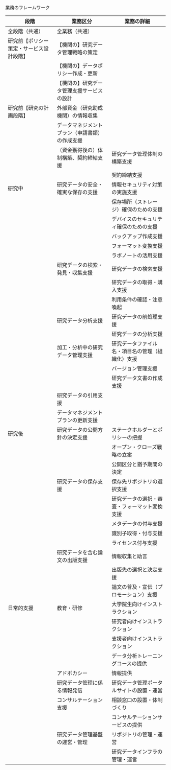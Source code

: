 業務のフレームワーク

|段階|業務区分|業務の詳細|
|-|-|-|
|全段階（共通）|全業務（共通）|　|
|研究前【ポリシー策定・サービス設計段階】|【機関の】研究データ管理戦略の策定||
||【機関の】データポリシー作成・更新||
||【機関の】研究データ管理支援サービスの設計||
|研究前【研究の計画段階】|外部資金（研究助成機関）の情報収集||
||データマネジメントプラン（申請書類）の作成支援||
||（資金獲得後の）体制構築、契約締結支援|研究データ管理体制の構築支援|
|||契約締結支援|
|研究中|研究データの安全・確実な保存の支援|情報セキュリティ対策の実施支援|
|||保存場所（ストレージ）確保のための支援|
|||デバイスのセキュリティ確保のための支援|
|||バックアップ作成支援|
|||フォーマット変換支援|
|||ラボノートの活用支援|
||研究データの検索・発見・収集支援|研究データの検索支援|
|||研究データの取得・購入支援|
|||利用条件の確認・注意喚起|
||研究データ分析支援|研究データの前処理支援|
|||研究データの分析支援|
||加工・分析中の研究データ管理支援|研究データファイル名・項目名の管理（組織化）支援|
|||バージョン管理支援|
|||研究データ文書の作成支援|
||研究データの引用支援|　|
||データマネジメントプランの更新支援|　|
|研究後|研究データの公開方針の決定支援|ステークホルダーとポリシーの把握|
|||オープン・クローズ戦略の立案|
|||公開区分と猶予期間の決定|
||研究データの保存支援|保存先リポジトリの選択支援|
|||研究データの選択・審査・フォーマット変換支援|
|||メタデータの付与支援|
|||識別子取得・付与支援|
|||ライセンス付与支援|
||研究データを含む論文の出版支援|情報収集と助言|
|||出版先の選択と決定支援|
|||論文の普及・宣伝（プロモーション）支援|
|日常的支援|教育・研修|大学院生向けインストラクション|
|||研究者向けインストラクション|
|||支援者向けインストラクション|
|||データ分析トレーニングコースの提供|
||アドボカシー|情報提供|
||研究データ管理に係る情報発信|研究データ管理ポータルサイトの設置・運営|
||コンサルテーション支援|相談窓口の設置・体制づくり|
|||コンサルテーションサービスの提供|
||研究データ管理基盤の運営・管理|リポジトリの管理・運営|
|||研究データインフラの管理・運営|
